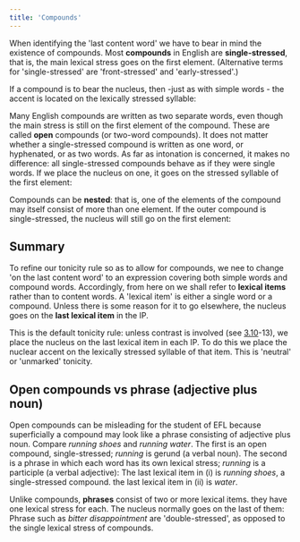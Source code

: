 ```yaml
---
title: 'Compounds'
---
```


<script>
  import Audio from '$lib/Audio.svelte'
  import AudioWrapper from '$lib/AudioWrapper.svelte'
  import Naudio from '$lib/Naudio.svelte'
</script>

When identifying the 'last content word' we have to bear in mind the existence of compounds. Most **compounds** in English are **single-stressed**, that is, the main lexical stress goes on the first element. (Alternative terms for 'single-stressed' are 'front-stressed' and 'early-stressed'.)

<Naudio
  sentence="'bedtime', 'grassland', 'wheelbarrow', 'newsgroup', 'keyboard', 'highlight"
  nuclei="{['']}" 
/>

If a compound is to bear the nucleus, then -just as with simple words - the accent is located on the lexically stressed syllable:
<Naudio
  sentence="It's *well past your 'bedtime. <br>
  *Put the grass in the 'wheelbarrow. <br>
  *Don't look at the 'keyboard. <br>
  *Where's your 'grandmother? <br>
  *Here's another 'highlight."
  nuclei="{['bed', 'wheel', 'key', 'grand', 'high']}" 
/>

Many English compounds are written as two separate words, even though the main stress is still on the first element of the compound. These are called **open** compounds (or two-word compounds).
<Naudio
  sentence="'library book, 'credit card, 'bus ticket', 'running shoe', 'slag heap, 'high school"
  nuclei="{['']}" 
/>
It does not matter whether a single-stressed compound is written as one word, or hyphenated, or as two words. As far as intonation is concerned, it makes no difference: all single-stressed compounds behave as if they were single words. If we place the nucleus on one, it goes on the stressed syllable of the first element:
<AudioWrapper>
<Audio 
  sentence="Is *that my 'library book?" 
  nuclei="{['lib']}" 
  url="3-4" 
  start=2
  end=4
/>
<Audio 
  sentence="I've *lost my 'credit cards" 
  nuclei="{['cred']}" 
  url="3-4" 
  start=6
  end=9
/>
</AudioWrapper>

<Naudio
  sentence="The were *playing 'video games. <br>
  I *need some new 'running shoes. <br>
  Are you *still at 'high school? <br>
  At *ten we have a 'physics class."
  nuclei="{['vid', 'run', 'high', 'phys']}" 
/>

Compounds can be **nested**: that is, one of the elements of the compound may itself consist of more than one element. If the outer compound is single-stressed, the nucleus will still go on the first element:
<Naudio
  sentence="'credit card bill = bill for using a credit card, ['['credit card] bill]"
  nuclei="{['']}" 
/>

## Summary

To refine our tonicity rule so as to allow for compounds, we nee to change 'on the last content word' to an expression covering both simple words and compound words. Accordingly, from here on we shall refer to **lexical items** rather than to content words. A 'lexical item' is either a single word or a compound. Unless there is some reason for it to go elsewhere, the nucleus goes on the **last lexical item** in the IP.

This is the default tonicity rule: unless contrast is involved (see [3.10](3.10)-13), we place the nucleus on the last lexical item in each IP. To do this we place the nuclear accent on the lexically stressed syllable of that item. This is 'neutral' or 'unmarked' tonicity.

## Open compounds vs phrase (adjective plus noun)

Open compounds can be misleading for the student of EFL because superficially a compound may look like a phrase consisting of adjective plus noun. Compare _running shoes_ and _running water_. The first is an open compound, single-stressed; _running_ is gerund (a verbal noun). The second is a phrase in which each word has its own lexical stress; _running_ is a participle (a verbal adjective):
<AudioWrapper>
<Audio 
  sentence="(i) I *need some new 'running shoes" 
  nuclei="{['run']}" 
  url="3-4" 
  start=10
  end=14
/>
<Audio 
  sentence="They made the *outhouse into a 'bathroom | and installed *running 'water" 
  nuclei="{['bath', 'wat']}" 
  url="3-4" 
  start=16
  end=20
/>
</AudioWrapper>
The last lexical item in (i) is _running shoes_, a single-stressed compound. the last lexical item in (ii) is _water_.

Unlike compounds, **phrases** consist of two or more lexical items. they have one lexical stress for each. The nucleus normally goes on the last of them:
<Naudio
  sentence="It was a *bitter disap\pointment. (<em>bitter disappointment</em> is a phrase)"
  nuclei="{['point']}" 
/>
Phrase such as _bitter disappointment_ are 'double-stressed', as opposed to the single lexical stress of compounds.

